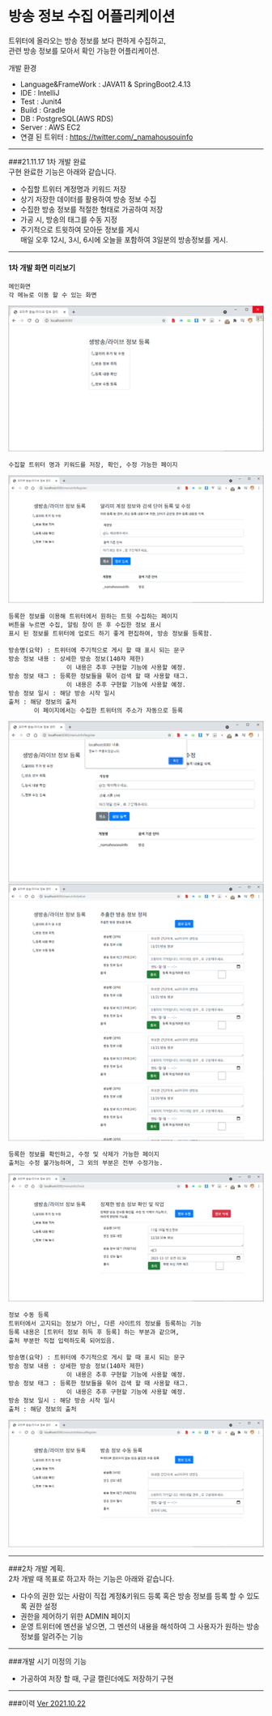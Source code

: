 # 방송 정보 수집 어플리케이션

트위터에 올라오는 방송 정보를 보다 편하게 수집하고,<br />
관련 방송 정보를 모아서 확인 가능한 어플리케이션.

개발 환경
- Language&FrameWork : JAVA11 & SpringBoot2.4.13
- IDE : IntelliJ
- Test : Junit4
- Build : Gradle
- DB : PostgreSQL(AWS RDS)
- Server : AWS EC2
- 연결 된 트위터 : https://twitter.com/_namahousouinfo

***

###21.11.17 1차 개발 완료<br />
구현 완료한 기능은 아래와 같습니다.
- 수집할 트위터 계정명과 키워드 저장
- 상기 저장한 데이터를 활용하여 방송 정보 수집
- 수집한 방송 정보를 적절한 형태로 가공하여 저장
- 가공 시, 방송의 태그를 수동 지정
- 주기적으로 트윗하여 모아둔 정보를 게시   
  매일 오후 12시, 3시, 6시에 오늘을 포함하여 3일분의 방송정보를 게시.

***

#### 1차 개발 화면 미리보기
```
메인화면
각 메뉴로 이동 할 수 있는 화면
``` 
<img src="/document/img/메인화면.png"></img>

```
수집할 트위터 명과 키워드를 저장, 확인, 수정 가능한 페이지
```
<img src="/document/img/알리미 추가 및 수정.png"></img>

```
등록한 정보를 이용해 트위터에서 원하는 트윗 수집하는 페이지
버튼을 누르면 수집, 알림 창이 뜬 후 수집한 정보 표시
표시 된 정보를 트위터에 업로드 하기 좋게 편집하여, 방송 정보를 등록함.

방송명(요약) : 트위터에 주기적으로 게시 할 때 표시 되는 문구
방송 정보 내용 : 상세한 방송 정보(140자 제한)
                이 내용은 추후 구현할 기능에 사용할 예정.
방송 정보 태그 : 등록한 정보들을 묶어 검색 할 때 사용할 태그. 
                이 내용은 추후 구현할 기능에 사용할 예정.
방송 정보 일시 : 해당 방송 시작 일시
출처 : 해당 정보의 출처
       이 페이지에서는 수집한 트위터의 주소가 자동으로 등록
```
<img src="/document/img/방송 정보 취득 전.png"></img>   
<img src="/document/img/방송 정보 취득.png"></img>

```
등록한 정보를 확인하고, 수정 및 삭제가 가능한 페이지
출처는 수정 불가능하며, 그 외의 부분은 전부 수정가능.
``` 
<img src="/document/img/등록 내용 확인.png"></img>

```
정보 수동 등록
트위터에서 고지되는 정보가 아닌, 다른 사이트의 정보를 등록하는 기능
등록 내용은 [트위터 정보 취득 후 등록] 하는 부분과 같으며,
출처 부분만 직접 입력하도록 되어있음.

방송명(요약) : 트위터에 주기적으로 게시 할 때 표시 되는 문구
방송 정보 내용 : 상세한 방송 정보(140자 제한)
                이 내용은 추후 구현할 기능에 사용할 예정.
방송 정보 태그 : 등록한 정보들을 묶어 검색 할 때 사용할 태그. 
                이 내용은 추후 구현할 기능에 사용할 예정.
방송 정보 일시 : 해당 방송 시작 일시
출처 : 해당 정보의 출처
```
<img src="/document/img/정보 수동 등록.png"></img>


***
###2차 개발 계획.<br />
2차 개발 때 목표로 하고자 하는 기능은 아래와 같습니다.
- 다수의 권한 있는 사람이 직접 계정&키워드 등록 혹은 방송 정보를 등록 할 수 있도록 권한 설정
- 권한을 제어하기 위한 ADMIN 페이지
- 운영 트위터에 멘션을 넣으면, 그 멘션의 내용을 해석하여 그 사용자가 원하는 방송 정보를 알려주는 기능
***
###개발 시기 미정의 기능<br />
- 가공하여 저장 할 때, 구글 캘린더에도 저장하기 구현
***
###이력
[Ver 2021.10.22](/document/README-211022.md)
